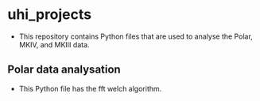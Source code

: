 # uhi_projects
- This repository contains Python files that are used to analyse the Polar, MKIV, and MKIII data.

## Polar data analysation 
- This Python file has the fft welch algorithm.  